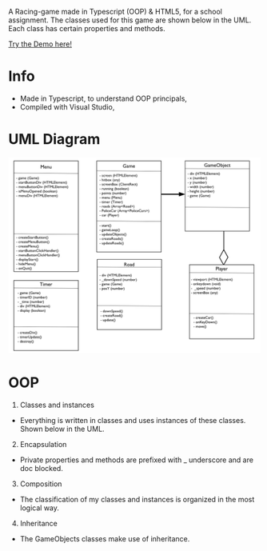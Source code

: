 A Racing-game made in Typescript (OOP) & HTML5, for a school assignment. The classes used for this game are shown below in the UML. Each class has certain properties and methods.

<a href="https://stud.hosted.hr.nl/0914922/Police_chase/" target="_blank">Try the Demo here!</a>

<h1>Info</h1>
 
  * Made in Typescript, to understand OOP principals, 
  * Compiled with Visual Studio,

<h1>UML Diagram</h1>
<img src="docs/images/UML_police_chase.png">

<h1>OOP</h1>

1. Classes and instances
  * Everything is written in classes and uses instances of these classes. Shown below in the UML.
2. Encapsulation
  * Private properties and methods are prefixed with _ underscore and are doc blocked.
3. Composition
  * The classification of my classes and instances is organized in the most logical way. 
4. Inheritance
  * The GameObjects classes make use of inheritance.

